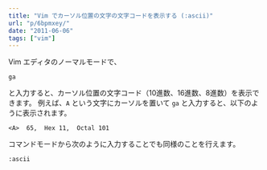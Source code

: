 ```yaml
---
title: "Vim でカーソル位置の文字の文字コードを表示する (:ascii)"
url: "p/6bpmxey/"
date: "2011-06-06"
tags: ["vim"]
---
```


Vim エディタのノーマルモードで、

```
ga
```

と入力すると、カーソル位置の文字コード（10進数、16進数、8進数）を表示できます。
例えば、`A` という文字にカーソルを置いて `ga` と入力すると、以下のように表示されます。

```
<A>  65,  Hex 11,  Octal 101
```

コマンドモードから次のように入力することでも同様のことを行えます。

```vim
:ascii
```

